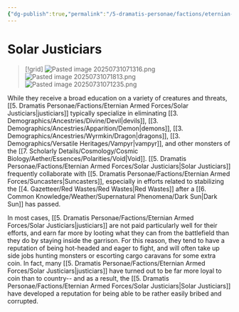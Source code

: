 ```yaml
---
{"dg-publish":true,"permalink":"/5-dramatis-personae/factions/eternian-armed-forces/solar-justiciars/","noteIcon":""}
---
```


# Solar Justiciars

>[!grid]
>![Pasted image 20250731071316.png](/img/user/x.%20Assets/Attachments/Pasted%20image%2020250731071316.png)
>![Pasted image 20250731071813.png](/img/user/x.%20Assets/Attachments/Pasted%20image%2020250731071813.png)
>![Pasted image 20250731071235.png](/img/user/x.%20Assets/Attachments/Pasted%20image%2020250731071235.png)

While they receive a broad education on a variety of creatures and threats, [[5. Dramatis Personae/Factions/Eternian Armed Forces/Solar Justiciars\|justiciars]] typically specialize in eliminating [[3. Demographics/Ancestries/Divine/Devil\|devils]], [[3. Demographics/Ancestries/Apparition/Demon\|demons]], [[3. Demographics/Ancestries/Wyrmkin/Dragon\|dragons]], [[3. Demographics/Versatile Heritages/Vampyr\|vampyr]], and other monsters of the [[7. Scholarly Details/Cosmology/Cosmic Biology/Aether/Essences/Polarities/Void\|Void]]. [[5. Dramatis Personae/Factions/Eternian Armed Forces/Solar Justiciars\|Solar Justiciars]] frequently collaborate with [[5. Dramatis Personae/Factions/Eternian Armed Forces/Suncasters\|Suncasters]], especially in efforts related to stabilizing the [[4. Gazetteer/Red Wastes/Red Wastes\|Red Wastes]] after a [[6. Common Knowledge/Weather/Supernatural Phenomena/Dark Sun\|Dark Sun]] has passed.

In most cases, [[5. Dramatis Personae/Factions/Eternian Armed Forces/Solar Justiciars\|justiciars]] are not paid particularly well for their efforts, and earn far more by looting what they can from the battlefield than they do by staying inside the garrison. For this reason, they tend to have a reputation of being hot-headed and eager to fight, and will often take up side jobs hunting monsters or escorting cargo caravans for some extra coin. In fact, many [[5. Dramatis Personae/Factions/Eternian Armed Forces/Solar Justiciars\|justiciars]] have turned out to be far more loyal to coin than to country-- and as a result, the [[5. Dramatis Personae/Factions/Eternian Armed Forces/Solar Justiciars\|Solar Justiciars]] have developed a reputation for being able to be rather easily bribed and corrupted. 